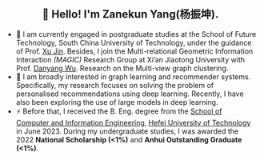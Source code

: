 <h2 align="center">👋 Hello! I'm Zanekun Yang(杨振坤).</h2>

- 🌱 I am currently engaged in postgraduate studies at the School of Future Technology, South China University of Technology, under the guidance of Prof. [Xu Jin](https://www2.scut.edu.cn/ft/2021/1220/c29779a467423/page.htm). Besides, I join the Multi-relational Geometric Information Interaction *(MAGIC)* Research Group at Xi’an Jiaotong University with Prof. [Danyang Wu](https://danyangwucs.github.io/). Research on the Multi-view graph clustering.
- 💬 I am broadly interested in graph learning and recommender systems. Specifically, my research focuses on solving the problem of personalised recommendations using deep learning. Recently, I have also been exploring the use of large models in deep learning.
- ⚡ Before that, I received the B. Eng. degree from the [School of Computer and Information Engineering](http://ci.hfut.edu.cn/), [Hefei University of Technology](http://www.hfut.edu.cn/) in June 2023. During my undergraduate studies, I was awarded the 2022 **National Scholarship (<1%)** and **Anhui Outstanding Graduate (<1%)**.

